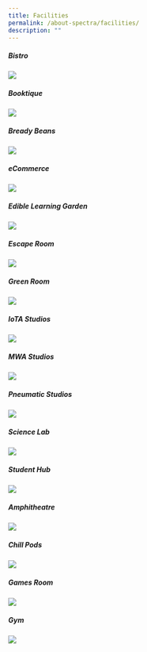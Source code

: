 ```yaml
---
title: Facilities
permalink: /about-spectra/facilities/
description: ""
---
```

##### **Bistro**
![](/images/Bistro.jpg)

##### **Booktique**  
![](/images/Booktique.jpg)

##### **Bready Beans**  
![](/images/BreadBeans.jpg)

##### **eCommerce**  
![](/images/eCommerce.jpg)

##### **Edible Learning Garden**  
![](/images/ELG.jpg)

##### **Escape Room**  
![](/images/EscapeRoom.jpg)

##### **Green Room**  
![](/images/GreenRoom.jpg)

##### **IoTA Studios**  
![](/images/IoTA.jpg)

##### **MWA Studios**  
![](/images/MWAStudios.jpg)

##### **Pneumatic Studios**  
![](/images/PneumaticStudio.jpg)

##### **Science Lab**  
![](/images/ScienceLab.jpg)

##### **Student Hub**  
![](/images/StudentHub.jpg)

##### **Amphitheatre**  
![](/images/Amphitheatre.jpg)

##### **Chill Pods**  
![](/images/ChillPods.jpg)

##### **Games Room**  
![](/images/GamesRoom.jpg)

##### **Gym**  
![](/images/Gym.jpg)